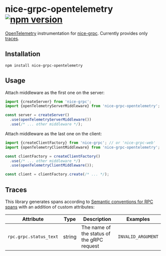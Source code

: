 # nice-grpc-opentelemetry [![npm version][npm-image]][npm-url]

[OpenTelemetry](https://opentelemetry.io/) instrumentation for
[nice-grpc](https://github.com/deeplay-io/nice-grpc). Currently provides only
[traces](#traces).

## Installation

    npm install nice-grpc-opentelemetry

## Usage

Attach middleware as the first one on the server:

```ts
import {createServer} from 'nice-grpc';
import {openTelemetryServerMiddleware} from 'nice-grpc-opentelemetry';

const server = createServer()
  .use(openTelemetryServerMiddleware())
  .use(/* ... other middleware */);
```

Attach middleware as the last one on the client:

```ts
import {createClientFactory} from 'nice-grpc'; // or 'nice-grpc-web'
import {openTelemetryClientMiddleware} from 'nice-grpc-opentelemetry';

const clientFactory = createClientFactory()
  .use(/* ... other middleware */)
  .use(openTelemetryClientMiddleware());

const client = clientFactory.create(/* ... */);
```

## Traces

This library generates spans according to
[Semantic conventions for RPC spans](https://opentelemetry.io/docs/reference/specification/trace/semantic_conventions/rpc/)
with an addition of custom attributes:

| Attribute              | Type   | Description                                | Examples           |
| ---------------------- | ------ | ------------------------------------------ | ------------------ |
| `rpc.grpc.status_text` | string | The name of the status of the gRPC request | `INVALID_ARGUMENT` |

[npm-image]: https://badge.fury.io/js/nice-grpc-opentelemetry.svg
[npm-url]: https://badge.fury.io/js/nice-grpc-opentelemetry
